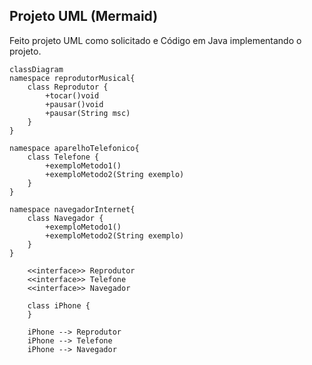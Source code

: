 ## Projeto UML (Mermaid)

Feito projeto UML como solicitado e Código em Java implementando o projeto.

```mermaid
classDiagram
namespace reprodutorMusical{
    class Reprodutor {
        +tocar()void
        +pausar()void
        +pausar(String msc)
    }
}

namespace aparelhoTelefonico{
    class Telefone {
        +exemploMetodo1()
        +exemploMetodo2(String exemplo)
    }
}

namespace navegadorInternet{
    class Navegador {
        +exemploMetodo1()
        +exemploMetodo2(String exemplo)
    }
}

    <<interface>> Reprodutor
    <<interface>> Telefone
    <<interface>> Navegador

    class iPhone {
    }

    iPhone --> Reprodutor
    iPhone --> Telefone
    iPhone --> Navegador
```
